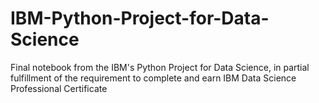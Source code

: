 # IBM-Python-Project-for-Data-Science
Final notebook from the IBM's Python Project for Data Science, in partial fulfillment of the requirement to complete and earn IBM Data Science Professional Certificate
